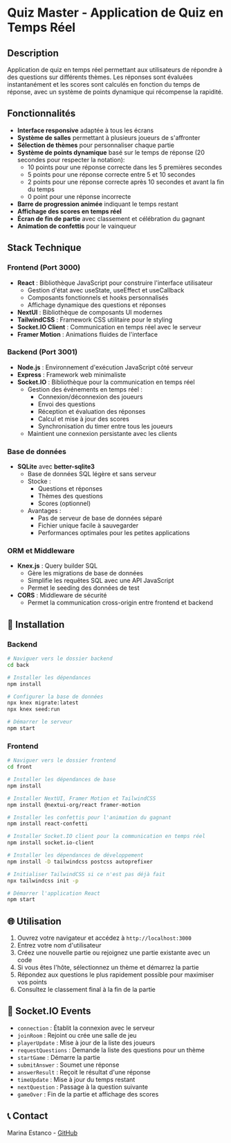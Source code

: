 # Quiz Master - Application de Quiz en Temps Réel

## Description
Application de quiz en temps réel permettant aux utilisateurs de répondre à des questions sur différents thèmes. Les réponses sont évaluées instantanément et les scores sont calculés en fonction du temps de réponse, avec un système de points dynamique qui récompense la rapidité.

## Fonctionnalités

- **Interface responsive** adaptée à tous les écrans
- **Système de salles** permettant à plusieurs joueurs de s'affronter
- **Sélection de thèmes** pour personnaliser chaque partie
- **Système de points dynamique** basé sur le temps de réponse (20 secondes pour respecter la notation):
  - 10 points pour une réponse correcte dans les 5 premières secondes
  - 5 points pour une réponse correcte entre 5 et 10 secondes
  - 2 points pour une réponse correcte après 10 secondes et avant la fin du temps
  - 0 point pour une réponse incorrecte
- **Barre de progression animée** indiquant le temps restant
- **Affichage des scores en temps réel**
- **Écran de fin de partie** avec classement et célébration du gagnant
- **Animation de confettis** pour le vainqueur

## Stack Technique

### Frontend (Port 3000)
- **React** : Bibliothèque JavaScript pour construire l'interface utilisateur
  - Gestion d'état avec useState, useEffect et useCallback
  - Composants fonctionnels et hooks personnalisés
  - Affichage dynamique des questions et réponses
- **NextUI** : Bibliothèque de composants UI modernes
- **TailwindCSS** : Framework CSS utilitaire pour le styling
- **Socket.IO Client** : Communication en temps réel avec le serveur
- **Framer Motion** : Animations fluides de l'interface

### Backend (Port 3001)
- **Node.js** : Environnement d'exécution JavaScript côté serveur
- **Express** : Framework web minimaliste
- **Socket.IO** : Bibliothèque pour la communication en temps réel
  - Gestion des événements en temps réel :
    * Connexion/déconnexion des joueurs
    * Envoi des questions
    * Réception et évaluation des réponses
    * Calcul et mise à jour des scores
    * Synchronisation du timer entre tous les joueurs
  - Maintient une connexion persistante avec les clients

### Base de données
- **SQLite** avec **better-sqlite3**
  - Base de données SQL légère et sans serveur
  - Stocke :
    * Questions et réponses
    * Thèmes des questions
    * Scores (optionnel)
  - Avantages :
    * Pas de serveur de base de données séparé
    * Fichier unique facile à sauvegarder
    * Performances optimales pour les petites applications

### ORM et Middleware
- **Knex.js** : Query builder SQL
  - Gère les migrations de base de données
  - Simplifie les requêtes SQL avec une API JavaScript
  - Permet le seeding des données de test
- **CORS** : Middleware de sécurité
  - Permet la communication cross-origin entre frontend et backend

## 🔧 Installation

### Backend
```bash
# Naviguer vers le dossier backend
cd back

# Installer les dépendances
npm install

# Configurer la base de données
npx knex migrate:latest
npx knex seed:run

# Démarrer le serveur
npm start
```

### Frontend
```bash
# Naviguer vers le dossier frontend
cd front

# Installer les dépendances de base
npm install

# Installer NextUI, Framer Motion et TailwindCSS
npm install @nextui-org/react framer-motion

# Installer les confettis pour l'animation du gagnant
npm install react-confetti

# Installer Socket.IO client pour la communication en temps réel
npm install socket.io-client

# Installer les dépendances de développement
npm install -D tailwindcss postcss autoprefixer

# Initialiser TailwindCSS si ce n'est pas déjà fait
npx tailwindcss init -p

# Démarrer l'application React
npm start
```

## 🌐 Utilisation
1. Ouvrez votre navigateur et accédez à `http://localhost:3000`
2. Entrez votre nom d'utilisateur
3. Créez une nouvelle partie ou rejoignez une partie existante avec un code
4. Si vous êtes l'hôte, sélectionnez un thème et démarrez la partie
5. Répondez aux questions le plus rapidement possible pour maximiser vos points
6. Consultez le classement final à la fin de la partie

## 🔌 Socket.IO Events
- `connection` : Établit la connexion avec le serveur
- `joinRoom` : Rejoint ou crée une salle de jeu
- `playerUpdate` : Mise à jour de la liste des joueurs
- `requestQuestions` : Demande la liste des questions pour un thème
- `startGame` : Démarre la partie
- `submitAnswer` : Soumet une réponse
- `answerResult` : Reçoit le résultat d'une réponse
- `timeUpdate` : Mise à jour du temps restant
- `nextQuestion` : Passage à la question suivante
- `gameOver` : Fin de la partie et affichage des scores


## 📞 Contact
Marina Estanco - [GitHub](https://github.com/Elfi-11)

